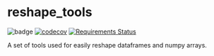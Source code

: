 # reshape_tools

![badge](https://github.com/mhernan88/reshape_tools/workflows/Build/badge.svg)
[![codecov](https://codecov.io/gh/mhernan88/reshape_tools/branch/main/graph/badge.svg?token=W7BJ1FDLGF)](https://codecov.io/gh/mhernan88/reshape_tools)
[![Requirements Status](https://requires.io/github/mhernan88/reshape_tools/requirements.svg?branch=main)](https://requires.io/github/mhernan88/reshape_tools/requirements/?branch=main)

A set of tools used for easily reshape dataframes and numpy arrays.